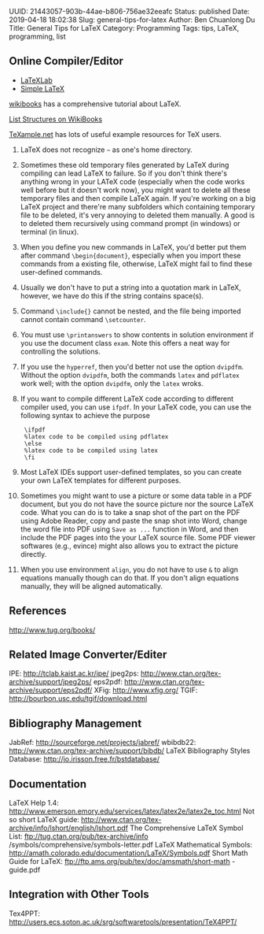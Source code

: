 UUID: 21443057-903b-44ae-b806-756ae32eeafc
Status: published
Date: 2019-04-18 18:02:38
Slug: general-tips-for-latex
Author: Ben Chuanlong Du
Title: General Tips for LaTeX
Category: Programming
Tags: tips, LaTeX, programming, list


## Online Compiler/Editor

- [LaTeXLab](http://docs.latexlab.org/)
- [Simple LaTeX](http://www.simplelatex.com/)

[wikibooks](http://en.wikibooks.org/wiki/Latex) has a comprehensive tutorial about LaTeX. 

[List Structures on WikiBooks](http://en.wikibooks.org/wiki/LaTeX/List_Structures)

[TeXample.net](http://www.texample.net/) has lots of useful example resources for TeX users.

1. LaTeX does not recognize `~` as one's home directory.

2. Sometimes these old temporary files generated by LaTeX during compiling can lead LaTeX to failure. 
    So if you don't think there's anything wrong in your LATeX code 
    (especially when the code works well before but it doesn't work now), 
    you might want to delete all these temporary files and then compile LaTeX again. 
    If you're working on a big LaTeX project and there're many subfolders which containing temporary file to be deleted, 
    it's very annoying to deleted them manually. 
    A good is to deleted them recursively using command prompt (in windows) or terminal (in linux).

3. When you define you new commands in LaTeX, 
    you'd better put them after command `\begin{document}`, 
    especially when you import these commands from a existing file, otherwise, 
    LaTeX might fail to find these user-defined commands.

4. Usually we don't have to put a string into a quotation mark in LaTeX,
    however, we have do this if the string contains space(s).

5. Command `\include{}` cannot be nested, 
    and the file being
    imported cannot contain command `\setcounter`.

6. You must use `\printanswers` to show contents in solution
    environment if you use the document class `exam`. Note this offers a
    neat way for controlling the solutions.

7. If you use the `hyperref`, then you'd better not use the option `dvipdfm`.
    Without the option `dvipdfm`, both the commands `latex` and  `pdflatex`
    work well; with the option `dvipdfm`, only the `latex` wroks.

1. If you want to compile different LaTeX code according to different
    compiler used, you can use `ifpdf`. In your LaTeX code, you can use
    the following syntax to achieve the purpose

        \ifpdf
        %latex code to be compiled using pdflatex
        \else
        %latex code to be compiled using latex
        \fi
            

1. Most LaTeX IDEs support user-defined templates,
    so you can create your own LaTeX templates for different purposes.

2. Sometimes you might want to use a picture or some data table in a PDF document,
    but you do not have the source picture nor the source LaTeX code. What you
    can do is to take a snap shot of the part on the PDF using Adobe Reader,
    copy and paste the snap shot into Word, change the word file into PDF
    using `Save as ...` function in Word, and then include the PDF pages
    into the your LaTeX source file. Some PDF viewer softwares (e.g., evince) might also allows you
    to extract the picture directly. 

3. When you use environment `align`, you do not have to use `&` to align
    equations manually though can do that. If you don't align equations
    manually, they will be aligned automatically.

## References

http://www.tug.org/books/


## Related Image Converter/Editer 

IPE: http://tclab.kaist.ac.kr/ipe/
jpeg2ps: http://www.ctan.org/tex-archive/support/jpeg2ps/
eps2pdf: http://www.ctan.org/tex-archive/support/eps2pdf/
XFig: http://www.xfig.org/
TGIF: http://bourbon.usc.edu/tgif/download.html

## Bibliography Management 

JabRef: http://sourceforge.net/projects/jabref/
wbibdb22: http://www.ctan.org/tex-archive/support/bibdb/
LaTeX Bibliography Styles Database: http://jo.irisson.free.fr/bstdatabase/

## Documentation        

LaTeX Help 1.4: http://www.emerson.emory.edu/services/latex/latex2e/latex2e_toc.html
Not so short LaTeX guide: http://www.ctan.org/tex-archive/info/lshort/english/lshort.pdf
The Comprehensive LaTeX Symbol List: ftp://tug.ctan.org/pub/tex-archive/info
/symbols/comprehensive/symbols-letter.pdf
LaTeX Mathematical Symbols: http://amath.colorado.edu/documentation/LaTeX/Symbols.pdf
Short Math Guide for LaTeX: ftp://ftp.ams.org/pub/tex/doc/amsmath/short-math
-guide.pdf

## Integration with Other Tools 
Tex4PPT: http://users.ecs.soton.ac.uk/srg/softwaretools/presentation/TeX4PPT/

